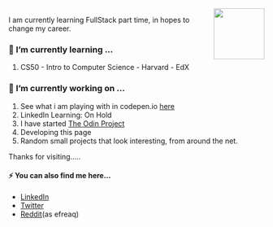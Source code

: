 <img align="right" src="https://raw.githubusercontent.com/PokeAPI/sprites/master/sprites/pokemon/141.png" width="100" height="100">
<p>I am currently learning FullStack part time, in hopes to change my career.</p>
<h3>🌱 I’m currently learning ...</h3>
<ol>
    <li>CS50 - Intro to Computer Science - Harvard - EdX </li>
</ol>

<h3>🔭 I’m currently working on ...</h3>
<ol>
    <li>See what i am playing with in codepen.io <a target="_blank" href="https://codepen.io/emwiewiora">here</a></li>
    <li>LinkedIn Learning: On Hold</li>
    <li>I have started <a href="https://www.theodinproject.com/">The Odin Project</a></li>
    <li>Developing this page</li>
    <li>Random small projects that look interesting, from around the net.</li>
</ol>

<p>Thanks for visiting.....</p>

<h4>⚡ You can also find me here...</h4>
<ul>
    <li><a href="https://www.linkedin.com/in/ewiewiora">LinkedIn</a></li>
    <li><a href="https://twitter.com/emwiewiora">Twitter</a></li>
    <li><a href="https://www.reddit.com/user/efreaq">Reddit</a>(as efreaq)</li>
</ul> 
